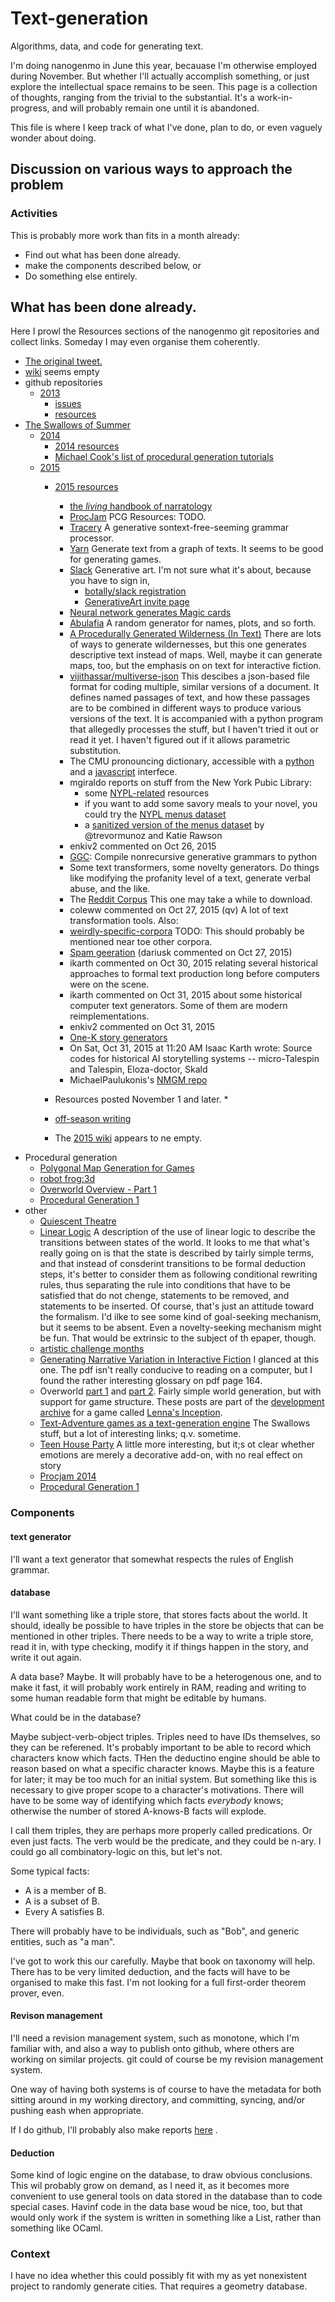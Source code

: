 # Text-generation

Algorithms, data, and code for generating text.

I'm doing nanogenmo in June this year, becauase I'm otherwise employed during November.  But whether I'll actually accomplish something, or just explore the intellectual space remains to be seen.  This page is a collection of thoughts, ranging from the trivial to the substantial.  It's a work-in-progress, and will probably remain one until it is abandoned.

This file is where I keep track of what I've done, plan to do, or even vaguely wonder about doing.


## Discussion on various ways to approach the problem

### Activities

This is probably more work than fits in a month already:

* Find out what has been done already.
* make the components described below, or
* Do something else entirely.

## What has been done already.

Here I prowl the Resources sections of the nanogenmo git repositories and collect links.  Someday I may even organise them coherently.

* [The original tweet.](https://twitter.com/tinysubversions/status/396305662000775168)
* [wiki](https://github.com/dariusk/NaNoGenMo/wiki) seems empty
* github repositories
  * [2013](https://github.com/dariusk/NaNoGenMo)
    * [issues](https://github.com/dariusk/NaNoGenMo/issues)
    * [resources](https://github.com/dariusk/NaNoGenMo/issues/11)
* [The Swallows of Summer](https://github.com/dariusk/NaNoGenMo/issues/39)
  * [2014](https://github.com/dariusk/NaNoGenMo-2014)
    * [2014 resources](https://github.com/dariusk/nanogenmo-2014/issues/1)
    * [Michael Cook's list of procedural generation tutorials](http://procjam.tumblr.com/post/99689402659/procedural-generation-tutorials-getting-started)
  * [2015](https://github.com/dariusk/NaNoGenMo-2015)
    * [2015 resources](https://github.com/dariusk/NaNoGenMo-2015/issues/1)
      * [the *living* handbook of narratology](http://www.lhn.uni-hamburg.de/contents)
      * [ProcJam](http://www.procjam.com/resources/) PCG Resources:  TODO.
      * [Tracery](https://github.com/galaxykate/tracery)  A generative sontext-free-seeming grammar processor.
      * [Yarn](https://github.com/InfiniteAmmoInc/Yarn) Generate text from a graph of texts.  It seems to be good for generating games.
      * [Slack](https://generativeart.slack.com/) Generative art.  I'm not sure what it's about, because you have to sign in,
        * [botally/slack registration](http://slack.botally.net/)
        * [GenerativeArt invite page](http://tinyurl.com/genartslackrequest)
      * [Neural network generates Magic cards](http://www.mtgsalvation.com/forums/creativity/custom-card-creation/612057-generating-magic-cards-using-deep-recurrent-neural)
      * [Abulafia](http://random-generator.com/index.php?title=Main_Page) A random generator for names, plots, and so forth.
      * [A Procedurally Generated Wilderness (In Text)](http://www.sibylmoon.com/a-procedurally-generated-wilderness/) There are lots of ways to generate  wildernesses, but this one generates descriptive text instead of maps.  Well, maybe it can generate maps, too, but the emphasis on on text for interactive fiction.
      * [vijithassar/multiverse-json](https://github.com/vijithassar/multiverse-json)  This descibes a json-based file format for coding multiple, similar versions of a document.  It defines named passages of text, and how these passages are to be combined in different ways to produce various versions of the text.  It is accompanied with a python program that allegedly processes the stuff, but I haven't tried it out or read it yet.  I haven't figured out if it allows parametric substitution.
      * The CMU pronouncing dictionary, accessible with a [python](https://github.com/aparrish/pronouncingpy) and a [javascript](https://github.com/aparrish/pronouncingjs) interfece.
      * mgiraldo reports on stuff from the New York Pubic Library:
        * some [NYPL-related](http://digitalcollections.nypl.org/about) resources
        * if you want to add some savory meals to your novel, you could try the [NYPL menus dataset](http://menus.nypl.org/data)
        * a [sanitized version of the menus dataset](http://menus.nypl.org/data) by @trevormunoz and Katie Rawson
      *  enkiv2 commented on Oct 26, 2015 
        * [GGC](https://github.com/enkiv2/ggc): Compile nonrecursive generative grammars to python
        * Some text transformers, some novelty generators. Do things like modifying the profanity level of a text, generate verbal abuse, and the like. 
      * The [Reddit Corpus](https://www.reddit.com/r/datasets/comments/3mg812/full_reddit_submission_corpus_now_available_2006/) This one may take a while to download.
      *  coleww commented on Oct 27, 2015 (qv) A lot of text transformation tools.  Also:
        * [weirdly-specific-corpora](https://github.com/coleww/weirdly-specific-corpora) TODO: This should probably be mentioned near toe other corpora.
      * [Spam geeration](http://alexking.org/blog/2013/12/22/spam-comment-generator-script) (dariusk commented on Oct 27, 2015)
      *  ikarth commented on Oct 30, 2015 relating several historical approaches to formal text production long before computers were on the scene.
      *  ikarth commented on Oct 31, 2015 about some historical computer text generators.  Some of them are modern reimplementations.
      *  enkiv2 commented on Oct 31, 2015
        * [One-K story generators](https://grandtextauto.soe.ucsc.edu/2008/11/30/three-1k-story-generators/)
        * On Sat, Oct 31, 2015 at 11:20 AM Isaac Karth wrote: Source codes for historical AI storytelling systems -- micro-Talespin and Talespin, Eloza-doctor, Skald
      * MichaelPaulukonis's [NMGM repo](https://github.com/MichaelPaulukonis/NaNoGenMo2015)
    * Resources posted November 1 and later.
      *
      
    * [off-season writing](https://github.com/dariusk/NaNoGenMo-2015/issues/197)
    * The [2015 wiki](https://github.com/dariusk/NaNoGenMo-2015/wiki) appears to ne empty.
* Procedural generation
  * [Polygonal Map Generation for Games](http://www-cs-students.stanford.edu/~amitp/game-programming/polygon-map-generation/)
  * [robot frog:3d](https://www.stuffwithstuff.com/robot-frog/3d/hills/index.html)
  * [Overworld Overview - Part 1](http://bytten-studio.com/devlog/2014/09/08/overworld-overview-part-1/)
  * [Procedural Generation 1](http://web.archive.org/web/20110825054218/http://properundead.com/2009/03/cave-generator.html)
* other
  * [Quiescent Theatre](http://play.typesafety.net/)
  * [Linear Logic](http://www.cs.cmu.edu/~cmartens/int7.pdf)  A description of the use of linear logic to describe the transitions between states of the world.  It looks to me that what's really going on is that the state is described by tairly simple terms, and that instead of consderint transitions to be formal deduction steps, it's better to consider them as following conditional rewriting rules, thus separating the rule into conditions that have to be satisfied that do not chenge, statements to be removed, and statements to be inserted.  Of course, that's just an attitude toward the formalism.  I'd ilke to see some kind of goal-seeking mechanism, but it seems to be absent.  Even a novelty-seeking mechanism might be fun.  That would be extrinsic to the subject of th epaper, though.
  * [artistic challenge months](http://www.wikiwrimo.org/wiki/List_of_timed_artistic_challenges#Defunct_and_retired_challenges)
  * [Generating Narrative Variation in Interactive Fiction](http://nickm.com/if/Generating_Narrative_Variation_in_Interactive_Fiction.pdf)  I glanced at this one. The pdf isn't really conducive to reading on a computer, but I found the rather interesting glossary on pdf page 164.
  * Overworld [part 1](http://bytten-studio.com/devlog/2014/09/08/overworld-overview-part-1/) and [part 2](http://bytten-studio.com/devlog/2014/09/15/overworld-overview-part-2/).  Fairly simple world generation, but with support for game structure.  These posts are part of the [development archive](http://bytten-studio.com/devlog//archive.html) for a game called [Lenna's Inception](http://lennasinception.com/about/).
  * [Text-Adventure games as a text-generation engine](https://github.com/MichaelPaulukonis/NaNoGenMo.yawp/tree/master/npc)  The Swallows stuff, but a lot of interesting links; q.v. sometime.
  * [Teen House Party](https://gist.github.com/dariusk/c76c8f373ebcb6d6af8e)  A little more interesting, but it;s ot clear whether emotions are merely a decorative add-on, with no real effect on story
  * [Procjam 2014](http://procjam.tumblr.com/post/99689402659/procedural-generation-tutorials-getting-started)
  * [Procedural Generation 1](http://web.archive.org/web/20110825054218/http://properundead.com/2009/03/cave-generator.html)




### Components

#### text generator

I'll want a text generator that somewhat respects the rules of English grammar.

#### database

I'll want something like a triple store, that stores facts about the world.
It should, ideally be possible to have triples in the store be objects that can be mentioned in other triples.
There needs to be a way to write a triple store, read it in, with type checking, modify it if things happen in the story, and write it out again.

A data base?  Maybe.  It will probably have to be a heterogenous one, and to make it fast, it will probably work entirely in RAM, reading and writing to some human readable form that might be editable by humans.

What could be in the database?

Maybe subject-verb-object triples.
Triples need to have IDs themselves, so they can be referened.  It's probably important to be able to record which characters know which facts.  THen the deductino engine should be able to reason based on what a specific character knows.  Maybe this is a feature for later; it may be too much for an initial system.  But something like this is necessary to give proper scope to a character's motivations.  There will have to be some way of identifying which facts *everybody* knows; otherwise the number of stored A-knows-B facts will explode.

I call them triples, they are perhaps more properly called predications.  Or even just facts.  The verb would be the predicate, and they could be n-ary.  I could go all combinatory-logic on this, but let's not.

Some typical facts:
* A is a member of B.
* A is a subset of B.
* Every A satisfies B.

There will probably have to be individuals, such as "Bob", and generic entities, such as "a man".

I've got to work this our carefully.  Maybe that book on taxonomy will help.
There has to be very limited deduction, and the facts will have to be organised to make this fast.  I'm not looking for a full first-order theorem prover, even.

#### Revison management

I'll need a revision management system, such as monotone, which I'm familiar with, and also a way to publish onto github, where others are working on similar projects.  git could of course be my revision management system.

One way of having both systems is of course to have the metadata for both sitting around in my working directory, and committing,  syncing, and/or pushing eash when appropriate.

If I do github, I'll probably also make reports [here](https://github.com/dariusk/NaNoGenMo-2015/issues/197)
.
#### Deduction

Some kind of logic engine on the database, to draw obvious conclusions.  This wil probably grow on demand, as I need it, as it becomes more convenient to use general tools on data stored in the database than to code special cases.  Havinf code in the data base woud be nice, too, but that would only work if the system is written in something like a List, rather than something like OCaml.

### Context

I have no idea whether this could possibly fit with my as yet nonexistent project to randomly generate cities.  That requires a geometry database.

